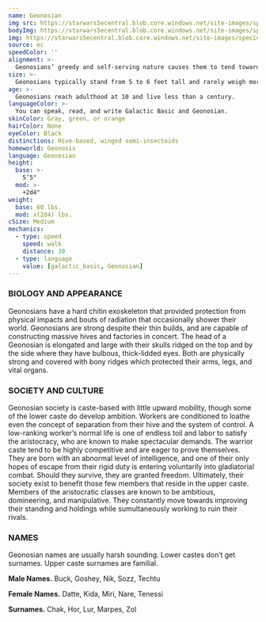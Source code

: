 ```yaml
---
name: Geonosian
img src: https://starwars5ecentral.blob.core.windows.net/site-images/species/species_geonosian.png
bodyImg: https://starwars5ecentral.blob.core.windows.net/site-images/species/species_geonosian.png
img: https://starwars5ecentral.blob.core.windows.net/site-images/species/species_geonosian.png
source: ec
speedColor: ''
alignment: >-
  Geonosians’ greedy and self-serving nature causes them to tend toward the dark side, though there are exceptions.
size: >-
  Geonosians typically stand from 5 to 6 feet tall and rarely weigh more than 80 lbs. Regardless of your position in that range, your size is Medium.
age: >-
  Geonosians reach adulthood at 10 and live less than a century.
languageColor: >-
  You can speak, read, and write Galactic Basic and Geonosian. 
skinColor: Gray, green, or orange
hairColor: None
eyeColor: Black
distinctions: Hive-based, winged semi-insectoids
homeworld: Geonosis
language: Geonosian
height:
  base: >-
    5’5"
  mod: >-
    +2d4"
weight:
  base: 60 lbs.
  mod: x(2d4) lbs.
cSize: Medium
mechanics:
  - type: speed
    speed: walk
    distance: 30
  - type: language
    value: [galactic_basic, Geonosian]
---
```

### BIOLOGY AND APPEARANCE
Geonosians have a hard chitin exoskeleton that provided protection from physical impacts and bouts of radiation that occasionally shower their world. Geonosians are strong despite their thin builds, and are capable of constructing massive hives and factories in concert. The head of a Geonosian is elongated and large with their skulls ridged on the top and by the side where they have bulbous, thick-lidded eyes. Both are physically strong and covered with bony ridges which protected their arms, legs, and vital organs.

### SOCIETY AND CULTURE
Geonosian society is caste-based with little upward mobility, though some of the lower caste do develop ambition. Workers are conditioned to loathe even the concept of separation from their hive and the system of control. A low-ranking worker’s normal life is one of endless toil and labor to satisfy the aristocracy, who are known to make spectacular demands. The warrior caste tend to be highly competitive and are eager to prove themselves. They are born with an abnormal level of intelligence, and one of their only hopes of escape from their rigid duty is entering voluntarily into gladiatorial combat. Should they survive, they are granted freedom. Ultimately, their society exist to benefit those few members that reside in the upper caste. Members of the aristocratic classes are known to be ambitious, domineering, and manipulative. They constantly move towards improving their standing and holdings while sumultaneously working to ruin their rivals.

### NAMES
Geonosian names are usually harsh sounding. Lower castes don’t get surnames. Upper caste surnames are familial.

__Male Names.__ Buck, Goshey, Nik, Sozz, Techtu

__Female Names.__ Datte, Kida, Miri, Nare, Tenessi

__Surnames.__ Chak, Hor, Lur, Marpes, Zol



    